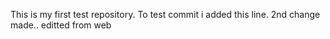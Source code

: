 This is my first test repository.
To test commit i added this line.
2nd change made..
editted from web
